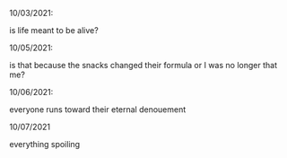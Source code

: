 10/03/2021:

is life meant to be alive?

10/05/2021:

is that because the snacks changed their formula or I was no longer that me?

10/06/2021:

everyone runs toward their eternal denouement

10/07/2021

everything spoiling
